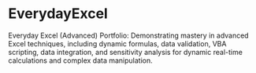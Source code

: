 # EverydayExcel
Everyday Excel (Advanced) Portfolio: Demonstrating mastery in advanced Excel techniques, including dynamic formulas, data validation, VBA scripting, data integration, and sensitivity analysis for dynamic real-time calculations and complex data manipulation.
